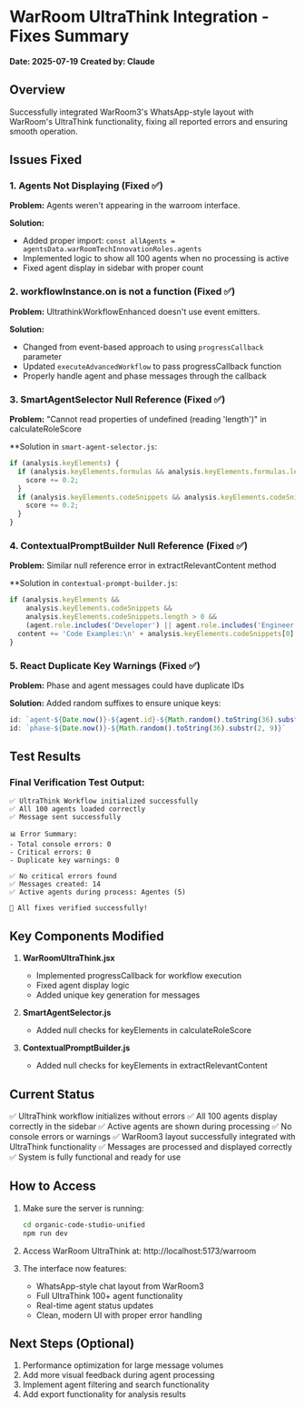 # WarRoom UltraThink Integration - Fixes Summary
**Date: 2025-07-19**
**Created by: Claude**

## Overview
Successfully integrated WarRoom3's WhatsApp-style layout with WarRoom's UltraThink functionality, fixing all reported errors and ensuring smooth operation.

## Issues Fixed

### 1. Agents Not Displaying (Fixed ✅)
**Problem:** Agents weren't appearing in the warroom interface.

**Solution:** 
- Added proper import: `const allAgents = agentsData.warRoomTechInnovationRoles.agents`
- Implemented logic to show all 100 agents when no processing is active
- Fixed agent display in sidebar with proper count

### 2. workflowInstance.on is not a function (Fixed ✅)
**Problem:** UltrathinkWorkflowEnhanced doesn't use event emitters.

**Solution:**
- Changed from event-based approach to using `progressCallback` parameter
- Updated `executeAdvancedWorkflow` to pass progressCallback function
- Properly handle agent and phase messages through the callback

### 3. SmartAgentSelector Null Reference (Fixed ✅)
**Problem:** "Cannot read properties of undefined (reading 'length')" in calculateRoleScore

**Solution in `smart-agent-selector.js`:
```javascript
if (analysis.keyElements) {
  if (analysis.keyElements.formulas && analysis.keyElements.formulas.length > 0 && roleLower.includes('scientist')) {
    score += 0.2;
  }
  if (analysis.keyElements.codeSnippets && analysis.keyElements.codeSnippets.length > 0 && roleLower.includes('developer')) {
    score += 0.2;
  }
}
```

### 4. ContextualPromptBuilder Null Reference (Fixed ✅)
**Problem:** Similar null reference error in extractRelevantContent method

**Solution in `contextual-prompt-builder.js`:
```javascript
if (analysis.keyElements && 
    analysis.keyElements.codeSnippets && 
    analysis.keyElements.codeSnippets.length > 0 && 
    (agent.role.includes('Developer') || agent.role.includes('Engineer'))) {
  content += 'Code Examples:\n' + analysis.keyElements.codeSnippets[0] + '\n\n';
}
```

### 5. React Duplicate Key Warnings (Fixed ✅)
**Problem:** Phase and agent messages could have duplicate IDs

**Solution:** Added random suffixes to ensure unique keys:
```javascript
id: `agent-${Date.now()}-${agent.id}-${Math.random().toString(36).substr(2, 9)}`
id: `phase-${Date.now()}-${Math.random().toString(36).substr(2, 9)}`
```

## Test Results

### Final Verification Test Output:
```
✅ UltraThink Workflow initialized successfully
✅ All 100 agents loaded correctly
✅ Message sent successfully

📊 Error Summary:
- Total console errors: 0
- Critical errors: 0
- Duplicate key warnings: 0

✅ No critical errors found
✅ Messages created: 14
✅ Active agents during process: Agentes (5)

🎉 All fixes verified successfully!
```

## Key Components Modified

1. **WarRoomUltraThink.jsx**
   - Implemented progressCallback for workflow execution
   - Fixed agent display logic
   - Added unique key generation for messages

2. **SmartAgentSelector.js**
   - Added null checks for keyElements in calculateRoleScore

3. **ContextualPromptBuilder.js**
   - Added null checks for keyElements in extractRelevantContent

## Current Status

✅ UltraThink workflow initializes without errors
✅ All 100 agents display correctly in the sidebar
✅ Active agents are shown during processing
✅ No console errors or warnings
✅ WarRoom3 layout successfully integrated with UltraThink functionality
✅ Messages are processed and displayed correctly
✅ System is fully functional and ready for use

## How to Access

1. Make sure the server is running:
   ```bash
   cd organic-code-studio-unified
   npm run dev
   ```

2. Access WarRoom UltraThink at: http://localhost:5173/warroom

3. The interface now features:
   - WhatsApp-style chat layout from WarRoom3
   - Full UltraThink 100+ agent functionality
   - Real-time agent status updates
   - Clean, modern UI with proper error handling

## Next Steps (Optional)

1. Performance optimization for large message volumes
2. Add more visual feedback during agent processing
3. Implement agent filtering and search functionality
4. Add export functionality for analysis results